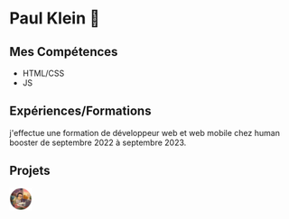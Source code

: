 # Paul Klein 👋
## Mes Compétences
- HTML/CSS
- JS
## Expériences/Formations
j'effectue une formation de développeur web et web mobile chez human booster de septembre 2022 à septembre 2023.
## Projets
<img src ="photo.png" alt="photo" width ="40px">

